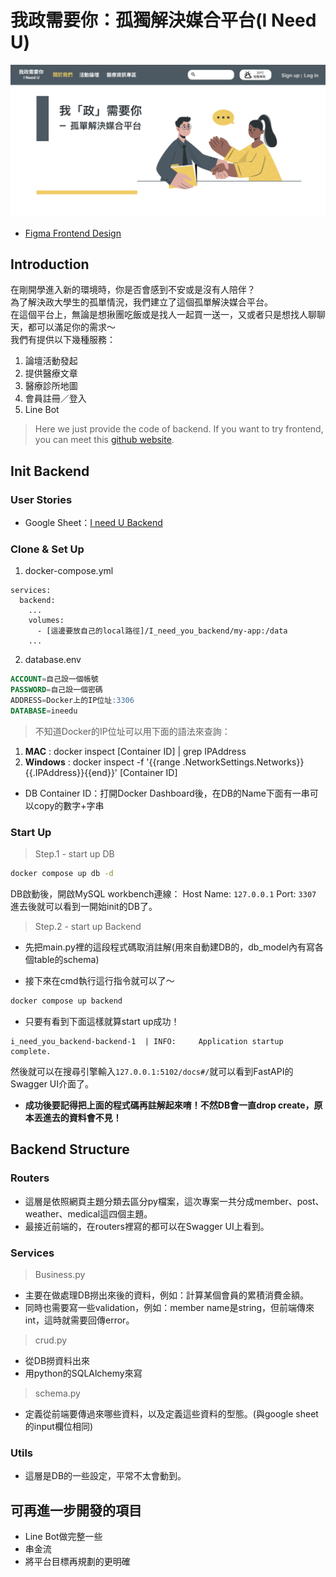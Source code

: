 # 我政需要你：孤獨解決媒合平台(I Need U)
![Front Page](https://github.com/yuu0223/FastAPI_Backend/blob/main/Pic/Frontend%20Pic.png)
- [Figma Frontend Design](https://www.figma.com/file/qPtZkMaPFrGB1oHtAt6sks/%E8%BB%9F%E5%B7%A5%E5%89%8D%E7%AB%AFUI?type=design&node-id=0%3A1&mode=design&t=p77lDYVlgZgexcPO-1)

## Introduction
在剛開學進入新的環境時，你是否會感到不安或是沒有人陪伴？ <br>
為了解決政大學生的孤單情況，我們建立了這個孤單解決媒合平台。 <br>
在這個平台上，無論是想揪團吃飯或是找人一起買一送一，又或者只是想找人聊聊天，都可以滿足你的需求～ <br>
我們有提供以下幾種服務：
1. 論壇活動發起
2. 提供醫療文章
3. 醫療診所地圖
4. 會員註冊／登入
5. Line Bot

> Here we just provide the code of backend. If you want to try frontend, you can meet this [github website](https://github.com/timsu92/I_need_you).

## Init Backend
### User Stories
* Google Sheet：[I need U Backend](https://docs.google.com/spreadsheets/d/1kaPPt6ZKHEwUXH6XYq5hUUsatFYW69wP/edit#gid=1824606681)

### Clone & Set Up
1. docker-compose.yml
```docker
services:
  backend:
    ...
    volumes:
      - [這邊要放自己的local路徑]/I_need_you_backend/my-app:/data
    ...
```
2. database.env
```SQL
ACCOUNT=自己設一個帳號
PASSWORD=自己設一個密碼
ADDRESS=Docker上的IP位址:3306
DATABASE=ineedu
```
> 不知道Docker的IP位址可以用下面的語法來查詢：
1. **MAC** : docker inspect [Container ID] | grep IPAddress
2. **Windows** : docker inspect -f '{{range .NetworkSettings.Networks}}{{.IPAddress}}{{end}}' [Container ID]

* DB Container ID：打開Docker Dashboard後，在DB的Name下面有一串可以copy的數字+字串

### Start Up
> Step.1 - start up DB
```cmd
docker compose up db -d
```
DB啟動後，開啟MySQL workbench連線：
Host Name: `127.0.0.1` Port: `3307`
進去後就可以看到一開始init的DB了。

> Step.2 - start up Backend
* 先把main.py裡的這段程式碼取消註解(用來自動建DB的，db_model內有寫各個table的schema)

* 接下來在cmd執行這行指令就可以了～
```cmd
docker compose up backend
```
* 只要有看到下面這樣就算start up成功！
```docker
i_need_you_backend-backend-1  | INFO:     Application startup complete.
```
然後就可以在搜尋引擎輸入`127.0.0.1:5102/docs#/`就可以看到FastAPI的Swagger UI介面了。
* **成功後要記得把上面的程式碼再註解起來唷！不然DB會一直drop create，原本丟進去的資料會不見！**

## Backend Structure
### Routers
* 這層是依照網頁主題分類去區分py檔案，這次專案一共分成member、post、weather、medical這四個主題。
* 最接近前端的，在routers裡寫的都可以在Swagger UI上看到。

### Services
> Business.py
* 主要在做處理DB撈出來後的資料，例如：計算某個會員的累積消費金額。
* 同時也需要寫一些validation，例如：member name是string，但前端傳來int，這時就需要回傳error。

> crud.py
* 從DB撈資料出來
* 用python的SQLAlchemy來寫

> schema.py
* 定義從前端要傳過來哪些資料，以及定義這些資料的型態。(與google sheet的input欄位相同)

### Utils
* 這層是DB的一些設定，平常不太會動到。

## 可再進一步開發的項目
- Line Bot做完整一些
- 串金流
- 將平台目標再規劃的更明確
